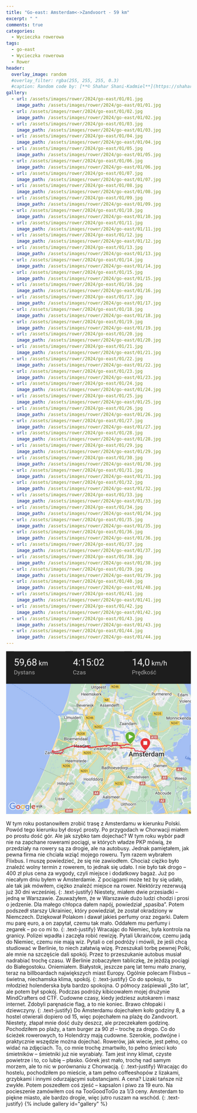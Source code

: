 ```yaml
---
title: "Go-east: Amsterdam<->Zandvoort - 59 km"
excerpt: " "
comments: true
categories:
  - Wycieczka rowerowa
tags:
  - go-east
  - Wycieczka rowerowa
  - Rower
header:
  overlay_image: random
  #overlay_filter: rgba(255, 255, 255, 0.3)
  #caption: Random code by: [**© Shahar Shani-Kadmiel**](https://shaharkadmiel.github.io)"
gallery:
  - url: /assets/images/rower/2024/go-east/01/01.jpg
    image_path: /assets/images/rower/2024/go-east/01/01.jpg
  - url: /assets/images/rower/2024/go-east/01/02.jpg
    image_path: /assets/images/rower/2024/go-east/01/02.jpg
  - url: /assets/images/rower/2024/go-east/01/03.jpg
    image_path: /assets/images/rower/2024/go-east/01/03.jpg
  - url: /assets/images/rower/2024/go-east/01/04.jpg
    image_path: /assets/images/rower/2024/go-east/01/04.jpg
  - url: /assets/images/rower/2024/go-east/01/05.jpg
    image_path: /assets/images/rower/2024/go-east/01/05.jpg
  - url: /assets/images/rower/2024/go-east/01/06.jpg
    image_path: /assets/images/rower/2024/go-east/01/06.jpg
  - url: /assets/images/rower/2024/go-east/01/07.jpg
    image_path: /assets/images/rower/2024/go-east/01/07.jpg
  - url: /assets/images/rower/2024/go-east/01/08.jpg
    image_path: /assets/images/rower/2024/go-east/01/08.jpg
  - url: /assets/images/rower/2024/go-east/01/09.jpg
    image_path: /assets/images/rower/2024/go-east/01/09.jpg
  - url: /assets/images/rower/2024/go-east/01/10.jpg
    image_path: /assets/images/rower/2024/go-east/01/10.jpg
  - url: /assets/images/rower/2024/go-east/01/11.jpg
    image_path: /assets/images/rower/2024/go-east/01/11.jpg
  - url: /assets/images/rower/2024/go-east/01/12.jpg
    image_path: /assets/images/rower/2024/go-east/01/12.jpg
  - url: /assets/images/rower/2024/go-east/01/13.jpg
    image_path: /assets/images/rower/2024/go-east/01/13.jpg
  - url: /assets/images/rower/2024/go-east/01/14.jpg
    image_path: /assets/images/rower/2024/go-east/01/14.jpg
  - url: /assets/images/rower/2024/go-east/01/15.jpg
    image_path: /assets/images/rower/2024/go-east/01/15.jpg
  - url: /assets/images/rower/2024/go-east/01/16.jpg
    image_path: /assets/images/rower/2024/go-east/01/16.jpg
  - url: /assets/images/rower/2024/go-east/01/17.jpg
    image_path: /assets/images/rower/2024/go-east/01/17.jpg
  - url: /assets/images/rower/2024/go-east/01/18.jpg
    image_path: /assets/images/rower/2024/go-east/01/18.jpg
  - url: /assets/images/rower/2024/go-east/01/19.jpg
    image_path: /assets/images/rower/2024/go-east/01/19.jpg
  - url: /assets/images/rower/2024/go-east/01/20.jpg
    image_path: /assets/images/rower/2024/go-east/01/20.jpg
  - url: /assets/images/rower/2024/go-east/01/21.jpg
    image_path: /assets/images/rower/2024/go-east/01/21.jpg
  - url: /assets/images/rower/2024/go-east/01/22.jpg
    image_path: /assets/images/rower/2024/go-east/01/22.jpg
  - url: /assets/images/rower/2024/go-east/01/23.jpg
    image_path: /assets/images/rower/2024/go-east/01/23.jpg
  - url: /assets/images/rower/2024/go-east/01/24.jpg
    image_path: /assets/images/rower/2024/go-east/01/24.jpg
  - url: /assets/images/rower/2024/go-east/01/25.jpg
    image_path: /assets/images/rower/2024/go-east/01/25.jpg
  - url: /assets/images/rower/2024/go-east/01/26.jpg
    image_path: /assets/images/rower/2024/go-east/01/26.jpg
  - url: /assets/images/rower/2024/go-east/01/27.jpg
    image_path: /assets/images/rower/2024/go-east/01/27.jpg
  - url: /assets/images/rower/2024/go-east/01/28.jpg
    image_path: /assets/images/rower/2024/go-east/01/28.jpg
  - url: /assets/images/rower/2024/go-east/01/29.jpg
    image_path: /assets/images/rower/2024/go-east/01/29.jpg
  - url: /assets/images/rower/2024/go-east/01/30.jpg
    image_path: /assets/images/rower/2024/go-east/01/30.jpg
  - url: /assets/images/rower/2024/go-east/01/31.jpg
    image_path: /assets/images/rower/2024/go-east/01/31.jpg
  - url: /assets/images/rower/2024/go-east/01/32.jpg
    image_path: /assets/images/rower/2024/go-east/01/32.jpg
  - url: /assets/images/rower/2024/go-east/01/33.jpg
    image_path: /assets/images/rower/2024/go-east/01/33.jpg
  - url: /assets/images/rower/2024/go-east/01/34.jpg
    image_path: /assets/images/rower/2024/go-east/01/34.jpg
  - url: /assets/images/rower/2024/go-east/01/35.jpg
    image_path: /assets/images/rower/2024/go-east/01/35.jpg
  - url: /assets/images/rower/2024/go-east/01/36.jpg
    image_path: /assets/images/rower/2024/go-east/01/36.jpg
  - url: /assets/images/rower/2024/go-east/01/37.jpg
    image_path: /assets/images/rower/2024/go-east/01/37.jpg
  - url: /assets/images/rower/2024/go-east/01/38.jpg
    image_path: /assets/images/rower/2024/go-east/01/38.jpg
  - url: /assets/images/rower/2024/go-east/01/39.jpg
    image_path: /assets/images/rower/2024/go-east/01/39.jpg
  - url: /assets/images/rower/2024/go-east/01/40.jpg
    image_path: /assets/images/rower/2024/go-east/01/40.jpg
  - url: /assets/images/rower/2024/go-east/01/41.jpg
    image_path: /assets/images/rower/2024/go-east/01/41.jpg
  - url: /assets/images/rower/2024/go-east/01/42.jpg
    image_path: /assets/images/rower/2024/go-east/01/42.jpg
  - url: /assets/images/rower/2024/go-east/01/43.jpg
    image_path: /assets/images/rower/2024/go-east/01/43.jpg
  - url: /assets/images/rower/2024/go-east/01/44.jpg
    image_path: /assets/images/rower/2024/go-east/01/44.jpg
---
```

[![mapka](/assets/images/rower/2024/go-east/01/mapka.png)](https://connect.garmin.com/modern/activity/16526960946)

W tym roku postanowiłem zrobić trasę z Amsterdamu w kierunku Polski. Powód tego kierunku był dosyć prosty. Po przygodach w Chorwacji miałem po prostu dość gór. Ale jak szybko tam dojechać? W tym roku wybór padł nie na zapchane rowerami pociągi, w których władze PKP mówią, że przedziały na rowery są za drogie, ale na autobusy. Jednak pamiętałem, jak pewna firma nie chciała wziąć mojego roweru. Tym razem wybrałem Flixbus. I muszę powiedzieć, że się nie zawiodłem. Chociaż ciężko było znaleźć wolny termin z rowerem, to jednak się udało. I nie było tak drogo – 400 zł plus cena za wygody, czyli miejsce i dodatkowy bagaż. Już po niecałym dniu byłem w Amsterdamie. Z pociągami może też by się udało, ale tak jak mówiłem, ciężko znaleźć miejsce na rower. Niektórzy rezerwują już 30 dni wcześniej.
{: .text-justify}
Niestety, miałem dwie przesiadki – jedną w Warszawie. Zauważyłem, że w Warszawie dużo ludzi chodzi i prosi o jedzenie. Dla małego chłopca dałem napój, powiedział „spasiba”. Potem podszedł starszy Ukrainiec, który powiedział, że został okradziony w Niemczech. Dziękował Polakom i dawał jakieś perfumy oraz zegarki. Dałem mu parę euro, a on zapytał, czemu tak mało. Oddałem mu perfumy i zegarek – po co mi to.
{: .text-justify}
Wracając do Niemiec, była kontrola na granicy. Polizei wpadła i zaczęła robić rewizję. Pytali Ukraińców, czemu jadą do Niemiec, czemu nie mają wiz. Pytali o cel podróży i mówili, że jeśli chcą studiować w Berlinie, to niech załatwią wizę. Przeszukali torbę pewnej Polki, ale mnie na szczęście dali spokój. Przez to przeszukanie autobus musiał nadrabiać trochę czasu. W Berlinie zobaczyłem tabliczkę, że jeżdżą pociągi do Białegostoku. Oniemiałem. Białystok, jeszcze parę lat temu mało znany, teraz na billboardach największych miast Europy. Ogólnie polecam Flixbus – świetna, niechamska klima, spokój.
{: .text-justify}
Co do spokoju, to młodzież holenderska była bardzo spokojna. O północy zaśpiewali „Sto lat”, ale potem był spokój. Podczas podróży kibicowałem mojej drużynie MindCrafters od CTF. Cudowne czasy, kiedy jedziesz autokarem i masz internet. Zdobyli paręnaście flag, a to nie koniec. Brawo chłopaki i dziewczyny.
{: .text-justify}
Do Amsterdamu dojechałem koło godziny 8, a hostel otwierali dopiero od 15, więc pojechałem na plażę do Zandvoort. Niestety, złapał mnie dość duży deszcz, ale przeczekałem godzinę. Pochodziłem po plaży, a tam burger za 90 zł – trochę za drogo. Co do ścieżek rowerowych, to Holendrzy mają cudowne. Szerokie, podwójne i praktycznie wszędzie można dojechać. Rowerów, jak wiecie, jest pełno, co widać na zdjęciach. To, co mnie trochę zmartwiło, to pełno śmieci koło śmietników – śmietniki już nie wyrabiały. Tam jest inny klimat, czyste powietrze i to, co lubię – płasko. Górek jest mało, trochę nad samym morzem, ale to nic w porównaniu z Chorwacją.
{: .text-justify}
Wracając do hostelu, pochodziłem po mieście, a tam pełno coffeeshopów z lizakami, grzybkami i innymi odurzającymi substancjami. A cena? Lizaki tańsze niż zwykłe. Potem poszedłem coś zjeść – kapsalon i piwo za 19 euro. Na pocieszenie zamówiłem coś na TooGoodToGo za 1/3 ceny. Amsterdam to piękne miasto, ale bardzo drogie, więc jutro ruszam na wschód.
{: .text-justify}
{% include gallery id="gallery" %}

